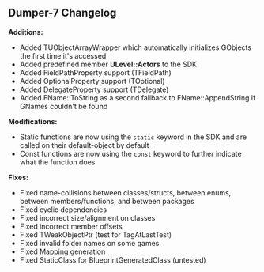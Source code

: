 ## Dumper-7 Changelog
**Additions:**
- Added TUObjectArrayWrapper which automatically initializes GObjects the first time it's accessed
- Added predefined member **ULevel::Actors** to the SDK
- Added FieldPathProperty support (TFieldPath)
- Added OptionalProperty support (TOptional)
- Added DelegateProperty support (TDelegate)
- Added FName::ToString as a second fallback to FName::AppendString if GNames couldn't be found

**Modifications:**
- Static functions are now using the `static` keyword in the SDK and are called on their default-object by default
- Const functions are now using the `const` keyword to further indicate what the function does

**Fixes:**
- Fixed name-collisions between classes/structs, between enums, between members/functions, and between packages
- Fixed cyclic dependencies
- Fixed incorrect size/alignment on classes
- Fixed incorrect member offsets
- Fixed TWeakObjectPtr (test for TagAtLastTest)
- Fixed invalid folder names on some games
- Fixed Mapping generation
- Fixed StaticClass for BlueprintGeneratedClass (untested)
